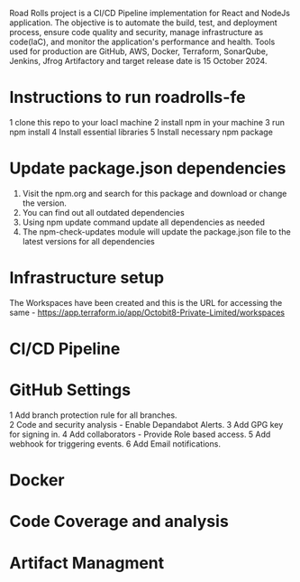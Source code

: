 Road Rolls project is a CI/CD Pipeline implementation for React and NodeJs application. The objective is to automate the build, test, and deployment process, ensure code quality and security, manage infrastructure as code(IaC), and monitor the application's performance and health. Tools used for production are GitHub, AWS, Docker, Terraform, SonarQube, Jenkins, Jfrog Artifactory and target release date is 15 October 2024.
# Instructions to run roadrolls-fe
1 clone this repo to your loacl machine
2 install npm in your machine
3 run npm install
4 Install essential libraries
5 Install necessary npm package


# Update package.json dependencies
1. Visit the npm.org and search for this package and download or change the version.
2. You can find out all outdated dependencies
3. Using npm update command update all dependencies as needed
4. The npm-check-updates module will update the package.json file to the latest versions for all dependencies


# Infrastructure setup
The Workspaces have been created and this is the URL for accessing the same - https://app.terraform.io/app/Octobit8-Private-Limited/workspaces




   
# CI/CD Pipeline





# GitHub Settings
1 Add branch protection rule for all branches.   
2 Code and security analysis - Enable Depandabot Alerts.
3 Add GPG key for signing in. 
4 Add collaborators - Provide Role based access.
5 Add webhook for triggering events.
6 Add Email notifications.
# Docker






# Code Coverage and analysis






# Artifact Managment





